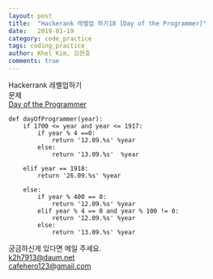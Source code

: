 ```yaml
---
layout: post
title:  "Hackerank 레벨업 하기18 [Day of the Programmer]"
date:   2019-01-19
category: code_practice
tags: coding_practice
author: Khel Kim, 김현호
comments: true
---
```


Hackerrank 레벨업하기  
문제  
[Day of the Programmer](https://www.hackerrank.com/challenges/day-of-the-programmer/problem)

~~~
def dayOfProgrammer(year):
    if 1700 <= year and year <= 1917:
        if year % 4 ==0:
            return '12.09.%s' %year
        else:
            return '13.09.%s'  %year

    elif year == 1918:
        return '26.09.%s' %year

    else:
        if year % 400 == 0:
            return '12.09.%s' %year
        elif year % 4 == 0 and year % 100 != 0:
            return '12.09.%s' %year
        else:
            return '13.09.%s' %year
~~~

궁금하신게 있다면 메일 주세요.  
k2h7913@daum.net  
cafehero123@gmail.com
